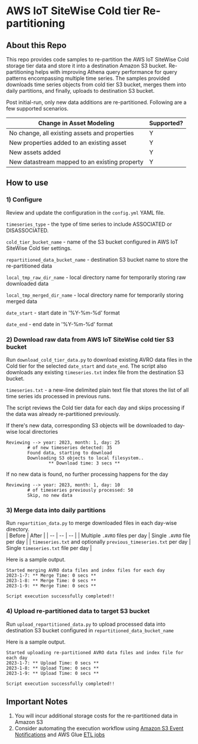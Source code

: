 # AWS IoT SiteWise Cold tier Re-partitioning

## About this Repo
This repo provides code samples to re-partition the AWS IoT SiteWise Cold storage tier data and store it into a destination Amazon S3 bucket. Re-partitioning helps with improving Athena query performance for query patterns encompassing multiple time series. The samples provided downloads time series objects from cold tier S3 bucket, merges them into daily partitions, and finally, uploads to destination S3 bucket.

Post initial-run, only new data additions are re-partitioned. Following are a few supported scenarios.

|Change in Asset Modeling | Supported? | 
|----|----|
| No change, all existing assets and properties | Y |
| New properties added to an existing asset | Y |
| New assets added | Y |
| New datastream mapped to an existing property | Y |

## How to use
### 1) Configure
Review and update the configuration in the `config.yml` YAML file.

`timeseries_type` - the type of time series to include ASSOCIATED or DISASSOCIATED. 

`cold_tier_bucket_name` - name of the S3 bucket configured in AWS IoT SiteWise Cold tier settings.

`repartitioned_data_bucket_name` - destination S3 bucket name to store the re-partitioned data

`local_tmp_raw_dir_name` - local directory name for temporarily storing raw downloaded data

`local_tmp_merged_dir_name` - local directory name for temporarily storing merged data

`date_start` - start date in '%Y-%m-%d' format

`date_end` - end date in '%Y-%m-%d' format

### 2) Download raw data from AWS IoT SiteWise cold tier S3 bucket

Run `download_cold_tier_data.py` to download existing AVRO data files in the Cold tier for the selected `date_start` and `date_end`. The script also downloads any existing `timeseries.txt` index file from the destination S3 bucket.

`timeseries.txt` - a new-line delimited plain text file that stores the list of all time series ids processed in previous runs.

The script reviews the Cold tier data for each day and skips processing if the data was already re-partitioned previously.

If there's new data, corresponding S3 objects will be downloaded to day-wise local directories

    Reviewing --> year: 2023, month: 1, day: 25
            # of new timeseries detected: 35
            Found data, starting to download
            Downloading S3 objects to local filesystem..
                    ** Download time: 3 secs **

If no new data is found, no further processing happens for the day

    Reviewing --> year: 2023, month: 1, day: 10
            # of timeseries previously processed: 50
            Skip, no new data

### 3) Merge data into daily partitions

Run `repartition_data.py` to merge downloaded files in each day-wise directory.  
| Before | After | 
| -- | -- | -- |
| Multiple `.AVRO` files per day | Single `.AVRO` file per day |
| `timeseries.txt` and optionally `previous_timeseries.txt` per day | Single `timeseries.txt` file per day |

Here is a sample output.

    Started merging AVRO data files and index files for each day
    2023-1-7: ** Merge Time: 0 secs **
    2023-1-8: ** Merge Time: 0 secs **
    2023-1-9: ** Merge Time: 0 secs **

    Script execution successfully completed!!
    

### 4) Upload re-partitioned data to target S3 bucket

Run `upload_repartitioned_data.py` to upload processed data into destination S3 bucket configured in `repartitioned_data_bucket_name`

Here is a sample output.

    Started uploading re-partitioned AVRO data files and index file for each day
    2023-1-7: ** Upload Time: 0 secs **
    2023-1-8: ** Upload Time: 0 secs **
    2023-1-9: ** Upload Time: 0 secs **

    Script execution successfully completed!!

## Important Notes
1. You will incur additional storage costs for the re-partitioned data in Amazon S3
2. Consider automating the execution workflow using [Amazon S3 Event Notifications](https://docs.aws.amazon.com/AmazonS3/latest/userguide/NotificationHowTo.html) and AWS Glue [ETL jobs](https://docs.aws.amazon.com/glue/latest/dg/etl-jobs-section.html)
